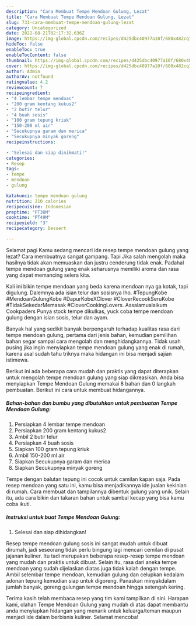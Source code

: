 ```yaml
---
description: "Cara Membuat Tempe Mendoan Gulung, Lezat"
title: "Cara Membuat Tempe Mendoan Gulung, Lezat"
slug: 731-cara-membuat-tempe-mendoan-gulung-lezat
category: Uncategorized
date: 2022-08-21T02:17:32.636Z
image: https://img-global.cpcdn.com/recipes/d425dbc40977a10f/680x482cq70/tempe-mendoan-gulung-foto-resep-utama.jpg
hideToc: false
enableToc: true
enableTocContent: false
thumbnail: https://img-global.cpcdn.com/recipes/d425dbc40977a10f/680x482cq70/tempe-mendoan-gulung-foto-resep-utama.jpg
cover: https://img-global.cpcdn.com/recipes/d425dbc40977a10f/680x482cq70/tempe-mendoan-gulung-foto-resep-utama.jpg
author: Admin
authorAv: notfound
ratingvalue: 4.2
reviewcount: 7
recipeingredient:
- "4 lembar tempe mendoan"
- "200 gram kentang kukus2"
- "2 butir telur"
- "4 buah sosis"
- "100 gram tepung kriuk"
- "150-200 ml air"
- "Secukupnya garam dan merica"
- "Secukupnya minyak goreng"
recipeinstructions:

- "Selesai dan siap dinikmati!"
categories:
- Resep
tags:
- tempe
- mendoan
- gulung

katakunci: tempe mendoan gulung 
nutrition: 210 calories
recipecuisine: Indonesian
preptime: "PT38M"
cooktime: "PT49M"
recipeyield: "3"
recipecategory: Dessert

---
```



Selamat pagi Kamu sedang mencari ide resep tempe mendoan gulung yang lezat? Cara membuatnya sangat gampang. Tapi Jika salah mengolah maka hasilnya tidak akan memuaskan dan justru cenderung tidak enak. Padahal tempe mendoan gulung yang enak seharusnya memiliki aroma dan rasa yang dapat memancing selera kita.


Kali ini bikin tempe mendoan yang beda karena mendoan nya ga kotak, tapi digulung. Dalemnya ada isian telur dan sosisnya lho. #TepungKobe #MendoanGulungKobe #DapurKobeXClover #CloverRecookSeruKobe #TidakSekedarMemasak #CloverCookingLovers. Assalamualaikum Cookpaders Punya stock tempe dikulkas, yuck coba tempe mendoan gulung dengan isian sosis, telur dan ayam.

Banyak hal yang sedikit banyak berpengaruh terhadap kualitas rasa dari tempe mendoan gulung, pertama dari jenis bahan, kemudian pemilihan bahan segar sampai cara mengolah dan menghidangkannya. Tidak usah pusing jika ingin menyiapkan tempe mendoan gulung yang enak di rumah, karena asal sudah tahu triknya maka hidangan ini bisa menjadi sajian istimewa.


Berikut ini ada beberapa cara mudah dan praktis yang dapat diterapkan untuk mengolah tempe mendoan gulung yang siap dikreasikan. Anda bisa menyiapkan Tempe Mendoan Gulung memakai 8 bahan dan 0 langkah pembuatan. Berikut ini cara untuk membuat hidangannya.

<!--inarticleads1-->

##### Bahan-bahan dan bumbu yang dibutuhkan untuk pembuatan Tempe Mendoan Gulung:

1. Persiapkan 4 lembar tempe mendoan
1. Persiapkan 200 gram kentang kukus2
1. Ambil 2 butir telur
1. Persiapkan 4 buah sosis
1. Siapkan 100 gram tepung kriuk
1. Ambil 150-200 ml air
1. Siapkan Secukupnya garam dan merica
1. Siapkan Secukupnya minyak goreng


Tempe dengan balutan tepung ini cocok untuk camilan kapan saja. Pada resep mendoan yang satu ini, kamu bisa menjadikannya ide jualan kekinian di rumah. Cara membuat dan tampilannya dibentuk gulung yang unik. Selain itu, ada cara bikin dan takaran bahan untuk sambal kecap yang bisa kamu coba ikuti. 

<!--inarticleads2-->

##### Instruksi untuk buat Tempe Mendoan Gulung:


1. Selesai dan siap dihidangkan!

Resep tempe mendoan gulung sosis ini sangat mudah untuk dibuat dirumah, jadi seseorang tidak perlu bingung lagi mencari cemilan di pusat jajanan kuliner. Itu tadi merupakan beberapa resep-resep tempe mendoan yang mudah dan praktis untuk dibuat. Selain itu, rasa dari aneka tempe mendoan yang sudah dijelaskan diatas juga tidak kalah dengan tempe. Ambil selembar tempe mendoan, kemudian gulung dan celupkan kedalam adonan tepung kemudian siap untuk digoreng. Panaskan minyakdalam jumlah banyak, goreng gulungan tempe mendoan hingga setengah kering. 

Terima kasih telah membaca resep yang tim kami tampilkan di sini. Harapan kami, olahan Tempe Mendoan Gulung yang mudah di atas dapat membantu anda menyiapkan hidangan yang menarik untuk keluarga/teman maupun menjadi ide dalam berbisnis kuliner. Selamat mencoba!
